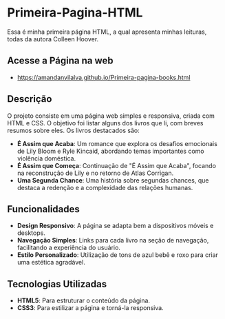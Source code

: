 # Primeira-Pagina-HTML

Essa é minha primeira página HTML, a qual apresenta minhas leituras, todas da autora Colleen Hoover.

## Acesse a Página na web

- https://amandanvilalva.github.io/Primeira-pagina-books.html

## Descrição
O projeto consiste em uma página web simples e responsiva, criada com HTML e CSS. O objetivo foi listar alguns dos livros que li, com breves resumos sobre eles. Os livros destacados são:

- **É Assim que Acaba**: Um romance que explora os desafios emocionais de Lily Bloom e Ryle Kincaid, abordando temas importantes como violência doméstica.
- **É Assim que Começa**: Continuação de "É Assim que Acaba", focando na reconstrução de Lily e no retorno de Atlas Corrigan.
- **Uma Segunda Chance**: Uma história sobre segundas chances, que destaca a redenção e a complexidade das relações humanas.

## Funcionalidades
- **Design Responsivo**: A página se adapta bem a dispositivos móveis e desktops.
- **Navegação Simples**: Links para cada livro na seção de navegação, facilitando a experiência do usuário.
- **Estilo Personalizado**: Utilização de tons de azul bebê e roxo para criar uma estética agradável.

## Tecnologias Utilizadas
- **HTML5**: Para estruturar o conteúdo da página.
- **CSS3**: Para estilizar a página e torná-la responsiva.
